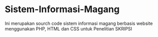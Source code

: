 # Sistem-Informasi-Magang
Ini merupakan sourch code sistem informasi magang berbasis website menggunakan PHP, HTML dan CSS untuk Penelitian SKRIPSI
